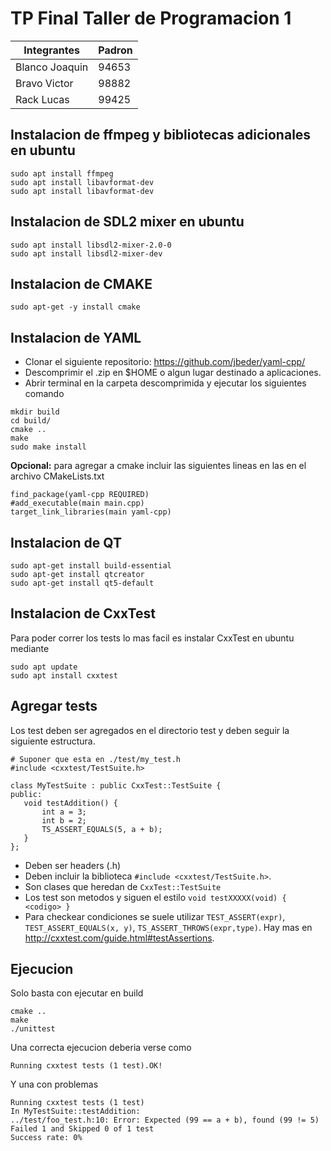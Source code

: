 # TP Final Taller de Programacion 1

| Integrantes    | Padron |
| -------------- | ------ |
| Blanco Joaquin | 94653  |
| Bravo Victor   | 98882  |
| Rack Lucas     | 99425  |


## Instalacion de ffmpeg y bibliotecas adicionales en ubuntu
```
sudo apt install ffmpeg
sudo apt install libavformat-dev
sudo apt install libavformat-dev
```

## Instalacion de SDL2 mixer en ubuntu
```
sudo apt install libsdl2-mixer-2.0-0
sudo apt install libsdl2-mixer-dev
```

## Instalacion de CMAKE

```
sudo apt-get -y install cmake
```

## Instalacion de YAML

- Clonar el siguiente repositorio: <https://github.com/jbeder/yaml-cpp/>
- Descomprimir el .zip en $HOME o algun lugar destinado a aplicaciones.
- Abrir terminal en la carpeta descomprimida y ejecutar los siguientes comando

```
mkdir build
cd build/
cmake ..
make
sudo make install
```

**Opcional:** para agregar a cmake incluir las siguientes lineas en las en el archivo CMakeLists.txt

```
find_package(yaml-cpp REQUIRED)
#add_executable(main main.cpp)
target_link_libraries(main yaml-cpp)
```

## Instalacion de QT

```
sudo apt-get install build-essential
sudo apt-get install qtcreator
sudo apt-get install qt5-default
```

## Instalacion de CxxTest

Para poder correr los tests lo mas facil es instalar CxxTest en ubuntu mediante
~~~
sudo apt update
sudo apt install cxxtest
~~~

## Agregar tests
Los test deben ser agregados en el directorio test y deben seguir la siguiente
estructura.

~~~
# Suponer que esta en ./test/my_test.h
#include <cxxtest/TestSuite.h>

class MyTestSuite : public CxxTest::TestSuite {
public:
   void testAddition() {
       int a = 3;
       int b = 2;  
       TS_ASSERT_EQUALS(5, a + b);
   }
};
~~~

- Deben ser headers (.h)
- Deben incluir la biblioteca `#include <cxxtest/TestSuite.h>`.
- Son clases que heredan de `CxxTest::TestSuite`
- Los test son metodos y siguen el estilo
  `void testXXXXX(void) { <codigo> }`
- Para checkear condiciones se suele utilizar `TEST_ASSERT(expr)`,
 `TEST_ASSERT_EQUALS(x, y)`, `TS_ASSERT_THROWS(expr,type)`. Hay mas en
  http://cxxtest.com/guide.html#testAssertions.

## Ejecucion
Solo basta con ejecutar en build
~~~
cmake ..
make
./unittest
~~~

Una correcta ejecucion deberia verse como
~~~
Running cxxtest tests (1 test).OK!
~~~

Y una con problemas
~~~
Running cxxtest tests (1 test)
In MyTestSuite::testAddition:
../test/foo_test.h:10: Error: Expected (99 == a + b), found (99 != 5)
Failed 1 and Skipped 0 of 1 test
Success rate: 0%
~~~

